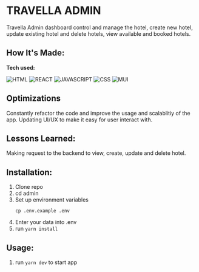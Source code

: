 # TRAVELLA ADMIN
Travella Admin dashboard control and manage the hotel, create new hotel, update existing hotel and delete hotels, view available and booked hotels.

## How It's Made:

**Tech used:**<p>![HTML](https://img.shields.io/static/v1?label=|&message=HTML&color=2b625f&style=plastic&logo=html) ![REACT](https://img.shields.io/static/v1?label=|&message=REACT&color=40cd8c&style=plastic&logo=react) ![JAVASCRIPT](https://img.shields.io/static/v1?label=|&message=JAVASCRIPT&color=yellow&style=plastic&logo=javascript) ![CSS](https://img.shields.io/static/v1?label=|&message=CSS&color=40cd8c&style=plastic&logo=css) ![MUI](https://img.shields.io/static/v1?label=|&message=MUI&color=blue&style=plastic&logo=mui)</p>

## Optimizations

Constantly refactor the code and improve the usage and scalablitiy of the app. Updating UI/UX to make it easy for user interact with.

## Lessons Learned:

Making request to the backend to view, create, update and delete hotel.

## Installation:

1. Clone repo
1. cd admin
1. Set up environment variables
   ```
   cp .env.example .env
   ```
1. Enter your data into .env
1. run `yarn install`

## Usage:

1. run `yarn dev` to start app
